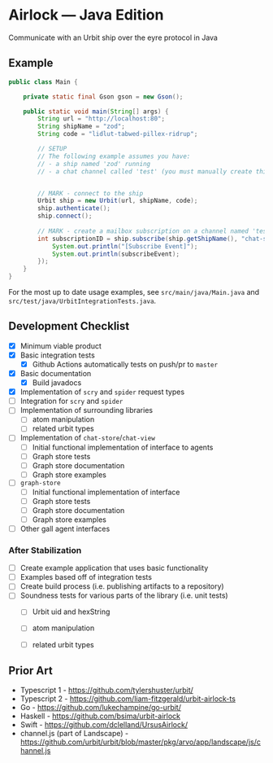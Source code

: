 # Airlock — Java Edition

Communicate with an Urbit ship over the eyre protocol in Java

## Example
```java
public class Main {

	private static final Gson gson = new Gson();

	public static void main(String[] args) {
		String url = "http://localhost:80";
		String shipName = "zod";
		String code = "lidlut-tabwed-pillex-ridrup";

		// SETUP
        // The following example assumes you have:
        // - a ship named 'zod' running
        // - a chat channel called 'test' (you must manually create this)


        // MARK - connect to the ship
		Urbit ship = new Urbit(url, shipName, code);
        ship.authenticate();
		ship.connect();
        
        // MARK - create a mailbox subscription on a channel named 'test' 
		int subscriptionID = ship.subscribe(ship.getShipName(), "chat-store", "/mailbox/~zod/test", subscribeEvent -> {
			System.out.println("[Subscribe Event]");
			System.out.println(subscribeEvent);
		});
	}
}

```

For the most up to date usage examples, see `src/main/java/Main.java` and `src/test/java/UrbitIntegrationTests.java`.


## Development Checklist

- [x] Minimum viable product
- [x] Basic integration tests
    - [x] Github Actions automatically tests on push/pr to `master`
- [x] Basic documentation
    - [x] Build javadocs
- [x] Implementation of `scry` and `spider` request types
- [ ] Integration for `scry` and `spider`
- [ ] Implementation of surrounding libraries
    - [ ] atom manipulation
    - [ ] related urbit types

- [ ] Implementation of `chat-store`/`chat-view`
    - [ ] Initial functional implementation of interface to agents 
    - [ ] Graph store tests
    - [ ] Graph store documentation
    - [ ] Graph store examples

- [ ] `graph-store`
    - [ ] Initial functional implementation of interface 
    - [ ] Graph store tests
    - [ ] Graph store documentation
    - [ ] Graph store examples

- [ ] Other gall agent interfaces

### After Stabilization
- [ ] Create example application that uses basic functionality
- [ ] Examples based off of integration tests
- [ ] Create build process (i.e. publishing artifacts to a repository)
- [ ] Soundness tests for various parts of the library (i.e. unit tests)
    - [ ] Urbit uid and hexString
    - [ ] atom manipulation
    - [ ] related urbit types





## Prior Art
- Typescript 1 - https://github.com/tylershuster/urbit/
- Typescript 2 - https://github.com/liam-fitzgerald/urbit-airlock-ts
- Go - https://github.com/lukechampine/go-urbit/
- Haskell - https://github.com/bsima/urbit-airlock
- Swift - https://github.com/dclelland/UrsusAirlock/
- channel.js (part of Landscape) - https://github.com/urbit/urbit/blob/master/pkg/arvo/app/landscape/js/channel.js
